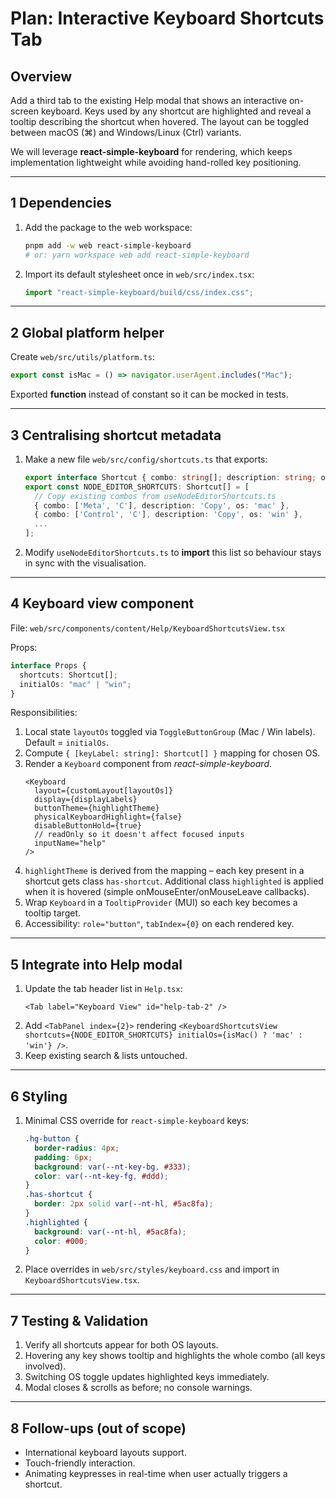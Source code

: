 # Plan: Interactive Keyboard Shortcuts Tab

## Overview

Add a third tab to the existing Help modal that shows an interactive on-screen keyboard. Keys used by any shortcut are highlighted and reveal a tooltip describing the shortcut when hovered. The layout can be toggled between macOS (⌘) and Windows/Linux (Ctrl) variants.

We will leverage **react-simple-keyboard** for rendering, which keeps implementation lightweight while avoiding hand-rolled key positioning.

---

## 1 Dependencies

1. Add the package to the web workspace:
   ```bash
   pnpm add -w web react-simple-keyboard
   # or: yarn workspace web add react-simple-keyboard
   ```
2. Import its default stylesheet once in `web/src/index.tsx`:
   ```ts
   import "react-simple-keyboard/build/css/index.css";
   ```

---

## 2 Global platform helper

Create `web/src/utils/platform.ts`:

```ts
export const isMac = () => navigator.userAgent.includes("Mac");
```

Exported **function** instead of constant so it can be mocked in tests.

---

## 3 Centralising shortcut metadata

1. Make a new file `web/src/config/shortcuts.ts` that exports:
   ```ts
   export interface Shortcut { combo: string[]; description: string; os?: 'mac' | 'win'; }
   export const NODE_EDITOR_SHORTCUTS: Shortcut[] = [
     // Copy existing combos from useNodeEditorShortcuts.ts
     { combo: ['Meta', 'C'], description: 'Copy', os: 'mac' },
     { combo: ['Control', 'C'], description: 'Copy', os: 'win' },
     ...
   ];
   ```
2. Modify `useNodeEditorShortcuts.ts` to **import** this list so behaviour stays in sync with the visualisation.

---

## 4 Keyboard view component

File: `web/src/components/content/Help/KeyboardShortcutsView.tsx`

Props:

```ts
interface Props {
  shortcuts: Shortcut[];
  initialOs: "mac" | "win";
}
```

Responsibilities:

1. Local state `layoutOs` toggled via `ToggleButtonGroup` (Mac / Win labels). Default = `initialOs`.
2. Compute `{ [keyLabel: string]: Shortcut[] }` mapping for chosen OS.
3. Render a `Keyboard` component from _react-simple-keyboard_.
   ```tsx
   <Keyboard
     layout={customLayout[layoutOs]}
     display={displayLabels}
     buttonTheme={highlightTheme}
     physicalKeyboardHighlight={false}
     disableButtonHold={true}
     // readOnly so it doesn't affect focused inputs
     inputName="help"
   />
   ```
4. `highlightTheme` is derived from the mapping – each key present in a shortcut gets class `has-shortcut`. Additional class `highlighted` is applied when it is hovered (simple onMouseEnter/onMouseLeave callbacks).
5. Wrap `Keyboard` in a `TooltipProvider` (MUI) so each key becomes a tooltip target.
6. Accessibility: `role="button"`, `tabIndex={0}` on each rendered key.

---

## 5 Integrate into Help modal

1. Update the tab header list in `Help.tsx`:
   ```tsx
   <Tab label="Keyboard View" id="help-tab-2" />
   ```
2. Add `<TabPanel index={2}>` rendering `<KeyboardShortcutsView
  shortcuts={NODE_EDITOR_SHORTCUTS}
  initialOs={isMac() ? 'mac' : 'win'}
/>`.
3. Keep existing search & lists untouched.

---

## 6 Styling

1. Minimal CSS override for `react-simple-keyboard` keys:
   ```css
   .hg-button {
     border-radius: 4px;
     padding: 6px;
     background: var(--nt-key-bg, #333);
     color: var(--nt-key-fg, #ddd);
   }
   .has-shortcut {
     border: 2px solid var(--nt-hl, #5ac8fa);
   }
   .highlighted {
     background: var(--nt-hl, #5ac8fa);
     color: #000;
   }
   ```
2. Place overrides in `web/src/styles/keyboard.css` and import in `KeyboardShortcutsView.tsx`.

---

## 7 Testing & Validation

1. Verify all shortcuts appear for both OS layouts.
2. Hovering any key shows tooltip and highlights the whole combo (all keys involved).
3. Switching OS toggle updates highlighted keys immediately.
4. Modal closes & scrolls as before; no console warnings.

---

## 8 Follow-ups (out of scope)

- International keyboard layouts support.
- Touch-friendly interaction.
- Animating keypresses in real-time when user actually triggers a shortcut.
